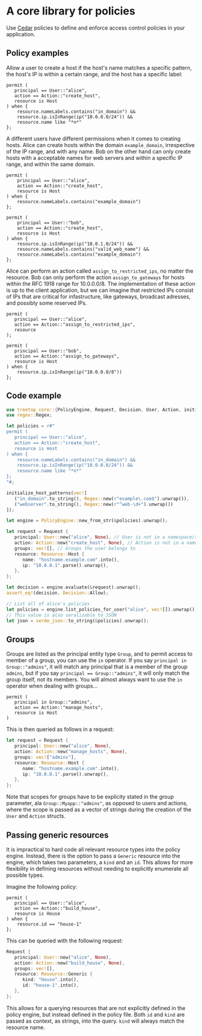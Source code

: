 # A core library for policies

Use [Cedar](https://docs.cedarpolicy.com) policies to define and enforce access control policies in your application.

## Policy examples

Allow a user to create a host if the host's name matches a specific pattern, the host's IP is within a certain range, and the host has a specific label:

```cedar
permit (
   principal == User::"alice",
   action == Action::"create_host",
   resource is Host
) when {
    resource.nameLabels.contains("in_domain") &&
    resource.ip.isInRange(ip("10.0.0.0/24")) &&
    resource.name like "*n*"
};
```

A different users have different permissions when it comes to creating hosts. Alice can create hosts within the domain `example_domain`,
irrespective of the IP range, and with any name. Bob on the other hand can only create hosts with a acceptable names for web servers and
within a specific IP range, and within the same domain.

```cedar
permit (
    principal == User::"alice",
    action == Action::"create_host",
    resource is Host
) when {
    resource.nameLabels.contains("example_domain")
};

permit (
    principal == User::"bob",
    action == Action::"create_host",
    resource is Host
) when {
    resource.ip.isInRange(ip("10.0.1.0/24")) &&
    resource.nameLabels.contains("valid_web_name") &&
    resource.nameLabels.contains("example_domain")
};
```

Alice can perform an action called `assign_to_restricted_ips`, no matter the resource. Bob can only perform the action `assign_to_gateways` for hosts
within the RFC 1918 range for 10.0.0.0/8. The implementation of these action is up to the client application, but we can imagine that restricted IPs
consist of IPs that are critical for infastructure, like gateways, broadcast adresses, and possibly some reserved IPs.

```cedar
permit (
   principal == User::"alice",
   action == Action::"assign_to_restricted_ips",
   resource
);

permit (
   principal == User::"bob",
   action == Action::"assign_to_gateways",
   resource is Host
) when {
    resource.ip.isInRange(ip("10.0.0.0/8"))
};
```

## Code example

```rust
use treetop_core::{PolicyEngine, Request, Decision, User, Action, initialize_host_patterns};
use regex::Regex;

let policies = r#"
permit (
   principal == User::"alice",
   action == Action::"create_host",
   resource is Host
) when {
    resource.nameLabels.contains("in_domain") &&
    resource.ip.isInRange(ip("10.0.0.0/24")) &&
    resource.name like "*n*"
};
"#;

initialize_host_patterns(vec![
   ("in_domain".to_string(), Regex::new(r"example\.com$").unwrap()),
   ("webserver".to_string(), Regex::new(r"^web-\d+").unwrap())
]);

let engine = PolicyEngine::new_from_str(&policies).unwrap();

let request = Request {
   principal: User::new("alice", None), // User is not in a namespace/scope
   action: Action::new("create_host", None), // Action is not in a namespace/scope
   groups: vec![], // Groups the user belongs to
   resource: Resource::Host {
      name: "hostname.example.com".into(),
      ip: "10.0.0.1".parse().unwrap(),
   },
};

let decision = engine.evaluate(&request).unwrap();
assert_eq!(decision, Decision::Allow);

// List all of alice's policies
let policies = engine.list_policies_for_user("alice", vec![]).unwrap();
// This value is also seralizable to JSON
let json = serde_json::to_string(&policies).unwrap();
```

## Groups

Groups are listed as the principal entity type `Group`, and to permit access to member of a group, you can use the `in` operator. If you say `principal in Group::"admins"`, it will match any principal that is a member of the group `admins`, but if you say `principal == Group::"admins"`, it will only match the group itself, not its members. You will almost always want to use the `in` operator when dealing with groups...

```cedar
permit (
   principal in Group::"admins",
   action == Action::"manage_hosts",
   resource is Host
)
```

This is then queried as follows in a request:

```rust
let request = Request {
   principal: User::new("alice", None),
   action: Action::new("manage_hosts", None),
   groups: vec!["admins"],
   resource: Resource::Host {
      name: "hostname.example.com".into(),
      ip: "10.0.0.1".parse().unwrap(),
   },
};
```

Note that scopes for groups have to be explicity stated in the group parameter, ala `Group::Myapp::"admins"`, as opposed to users and actions, where the scope is passed as a vector of strings during the creation of the `User` and `Action` structs.

## Passing generic resources

It is impractical to hard code all relevant resource types into the policy engine. Instead, there is the option to pass a `Generic` resource into the engine, which takes two parameters, a `kind` and an `id`. This allows for more flexibility in defining resources without needing to explicitly enumerate all possible types.

Imagine the following policy:

```cedar
permit (
   principal == User::"alice",
   action == Action::"build_house",
   resource is House
) when {
    resource.id == "house-1"
};
```

This can be queried with the following request:

```rust
Request {
   principal: User::new("alice", None),
   action: Action::new("build_house", None),
   groups: vec![], 
   resource: Resource::Generic {
      kind: "House".into(),
      id: "house-1".into(),
   },
};
```

This allows for a querying resources that are not explicitly defined in the policy engine, but instead defined in the policy file.
Both `id` and `kind` are passed as context, as strings, into the query. `kind` will always match the resource name.
